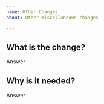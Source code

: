 ```yaml
---
name: Other Changes
about: Other miscellaneous changes

---
```


## What is the change?

Answer

## Why is it needed?

Answer
